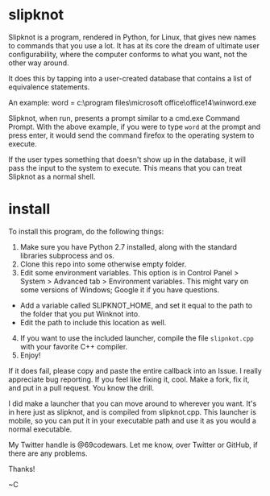 # slipknot
Slipknot is a program, rendered in Python, for Linux, that gives new names to commands that you use a lot. It has at its core the dream of ultimate user configurability, where the computer conforms to what you want, not the other way around.


It does this by tapping into a user-created database that contains a list of equivalence statements. 

An example: word = c:\program files\microsoft office\office14\winword.exe

Slipknot, when run, presents a prompt similar to a cmd.exe Command Prompt. With the above example, if you were to type `word` at the prompt and press enter, it would send the command firefox to the operating system to execute.

If the user types something that doesn't show up in the database, it will pass the input to the system to execute. This means that you can treat Slipknot as a normal shell.

# install

To install this program, do the following things:


1. Make sure you have Python 2.7 installed, along with the standard libraries subprocess and os.
2. Clone this repo into some otherwise empty folder.
3. Edit some environment variables. This option is in Control Panel > System > Advanced tab > Environment variables. This might vary on some versions of Windows; Google it if you have questions.
  - Add a variable called SLIPKNOT_HOME, and set it equal to the path to the folder that you put Winknot into.
  - Edit the path to include this location as well.
4. If you want to use the included launcher, compile the file `slipnkot.cpp` with your favorite C++ compiler.
5. Enjoy!


If it does fail, please copy and paste the entire callback into an Issue. I really appreciate bug reporting. If you feel like fixing it, cool. Make a fork, fix it, and put in a pull request. You know the drill.


I did make a launcher that you can move around to wherever you want. It's in here just as slipknot, and is compiled from slipknot.cpp. This launcher is mobile, so you can put it in your executable path and use it as you would a normal executable.


My Twitter handle is @69codewars. Let me know, over Twitter or GitHub, if there are any problems.


Thanks!


~C
